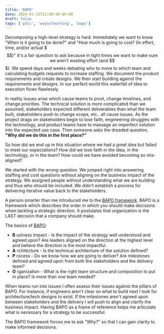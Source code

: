 ```yaml
---
title: 'BAPO'
date: 2024-01-15T12:00:00-05:00
draft: false
tags: ['pdlc', 'waysofworking', 'bapo']
---
```


Decomposing a high-level strategy is hard. Immediately we want to know "When is it going to be done?" and "How much is going to cost? (In effort, time, and/or actual $$$)" It's a fair question to ask because in tight times we want to make sure we aren't wasting effort (and $$$). We spend days and weeks debating who to move to which team and calculating budgets requests to increase staffing. We document the product requirements and create designs. We then start building against the requirements and designs. In our perfect world this waterfall of idea to execution flows flawlessly.

In reality issues arise which cause teams to pivot, change timelines, and change priorities. The technical solution is more complicated than we assumed, stakeholders expected different deliverables than what the team built, stakeholders push to change scope, etc.. all cause issues. As the project drags on stakeholders begin to lose faith, engineering struggles with the technology, and product teams have to massage an imperfect solution into the expected use case. Then someone asks the dreaded question, __"Why did we do this in the first place?"__

So how did we end up in this situation where we had a great idea but failed to meet our expectations? How did we lose faith in the idea, in the technology, or in the team? How could we have avoided becoming so mis-aligned?

We started with the wrong question. We jumped right into answering staffing and cost questions without aligning on the business impact of the strategy. We assigned people without understanding what we are building and thus who should be included. We didn't establish a process for delivering iterative value back to the stakeholders.

A person smarter than me introduced me to the [BAPO framework](https://janbosch.com/blog/index.php/2017/11/25/structure-eats-strategy/). BAPO is a framework which describes the order in which you should make decisions when tackling a strategic direction. It postulates that organization is the LAST decision that a company should make.

The basics of [BAPO](https://janbosch.com/blog/index.php/2017/11/25/structure-eats-strategy/):

- __B__ usiness Impact - Is the impact of the strategy well understood and agreed upon? Are leaders aligned on the direction at the highest level and believe the direction is the most impactful.
- __A__ rchitecture - Is the technical architecture of the solution defined?
- __P__ rocess - Do we know how we are going to deliver? Are milestones defined and agreed upon from both the stakeholders and the delivery team?
- __O__ rganization - What is the right team structure and composition to put in place? Is more than one team needed?

When teams run into issues I often assess their issues against the pillars of BAPO. For instance, if engineers aren't clear on what to build next I look for architecture/tech designs to exist. If the milestones aren't agreed upon between stakeholders and the delivery I will push to align and clarify the business impact. Having BAPO as a frame of reference helps me articulate what is necessary for a strategy to be successful.

The BAPO framework forces me to ask "Why?" so that I can gain clarity to make informed decisions.
